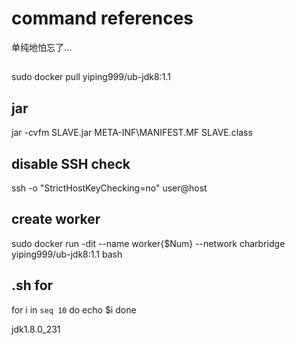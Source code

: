 # command references

单纯地怕忘了...

## 

sudo docker pull yiping999/ub-jdk8:1.1

## jar

jar -cvfm SLAVE.jar META-INF\MANIFEST.MF SLAVE.class

## disable SSH check

ssh -o "StrictHostKeyChecking=no" user@host

## create worker

sudo docker run -dit --name worker{$Num} --network charbridge yiping999/ub-jdk8:1.1 bash

## .sh for

for i in `seq 10`
do
 echo $i
done

jdk1.8.0_231

